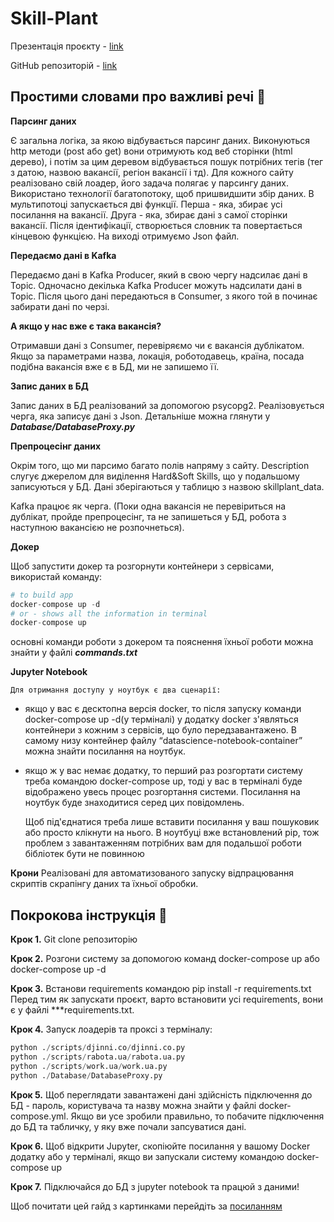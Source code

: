 # Skill-Plant
 Презентація проєкту - [link](https://docs.google.com/presentation/d/1RVYhiMTWDP2VtgzYNJEAJ8LeId5X-8dsszX8_cL5Yd0/edit#slide=id.p)
 
 GitHub репозиторій - [link](https://github.com/ViktoriiaHudym/Skill-Plant)

## Простими словами про важливі речі 🙌
    
**Парсинг даних**

Є загальна логіка, за якою відбувається парсинг даних. Виконуються http методи (post або get) вони отримують код веб сторінки (html дерево), і потім за цим деревом відбувається пошук потрібних тегів (тег з датою, назвою вакансії, регіон вакансії і тд).
Для кожного сайту реалізовано свій лоадер, його задача полягає у парсингу даних. Використано технології багатопотоку, щоб пришвидшити збір даних.
В мультипотоці запускається дві функції. Перша - яка, збирає усі посилання на вакансії. Друга - яка, збирає дані з самої сторінки вакансії.
Після ідентифікації, створюється словник та повертається кінцевою функцією. На виході отримуємо Json файл.

**Передаємо дані в Kafka**

Передаємо дані в Kafka Producer, який в свою чергу надсилає дані в Topic. Одночасно декілька Kafka Producer можуть надсилати дані в Topic. Після цього дані передаються в Consumer, з якого той в починає забирати дані по черзі.

**А якщо у нас вже є така вакансія?**

Отримавши дані з Consumer, перевіряємо чи є вакансія дублікатом. Якщо за параметрами назва, локація, роботодавець, країна, посада подібна вакансія вже є в БД, ми не запишемо її.

**Запис даних в БД**

Запис даних в БД реалізований за допомогою psycopg2. Реалізовується черга, яка записує дані з Json. Детaльнiше можна глянути у ***Database/DatabaseProxy.py***

**Препроцесінг даних**

Окрім того, що ми парсимо багато полів напряму з сайту. Description  слугує джерелом для виділення Hard&Soft Skills, що у подальшому записуються у БД. Дані зберігаються у таблицю з назвою skillplant_data.

Kafka працює як черга. (Поки одна вакансія не перевіриться на дублікат, пройде препроцесінг, та не запишеться у БД, робота з наступною вакансією не розпочнеться).

**Докер**

Щоб запустити докер та розгорнути контейнери з сервісами, використай команду:
  ```python
# to build app
docker-compose up -d
# or - shows all the information in terminal
docker-compose up
  ```
основні команди роботи з докером та пояснення їхньої роботи можна знайти у файлі ***commands.txt***

**Jupyter Notebook**

	Для отримання доступу у ноутбук є два сценарії:
+ якщо у вас є десктопна версія docker, то після запуску команди docker-compose up -d(у терміналі) у додатку docker з'являться контейнери з кожним з сервісів, що було передзавантажено. В самому низу контейнер файлу “datascience-notebook-container” можна знайти посилання на ноутбук. 
+ якщо ж у вас немає додатку, то перший раз розгортати систему треба командою docker-compose up, тоді у вас в терміналі буде відображено увесь процес розгортання системи. Посилання на ноутбук буде знаходитися серед цих повідомлень.

	Щоб під'єднатися треба лише вставити посилання у ваш пошуковик або просто клікнути на нього.
	В ноутбуці вже встановлений pip, тож проблем з завантаженням потрібних вам для подальшої роботи бібліотек бути не повинною

**Крони**
Реалізовані для автоматизованого запуску відпрацювання скриптів скрапінгу даних та їхньої обробки. 





## Покрокова інструкція 🤌

**Крок 1.** Git clone репозиторію

**Крок 2.** Розгони систему за допомогою команд docker-compose up або docker-compose up -d

**Крок 3.** Встанови requirements командою pip install -r requirements.txt 
Перед тим як запускати проєкт, варто встановити усі requirements, вони є у файлі ***requirements.txt. 

**Крок 4.** Запуск лоадерів та проксі з терміналу:
```python
python ./scripts/djinni.co/djinni.co.py
python ./scripts/rabota.ua/rabota.ua.py
python ./scripts/work.ua/work.ua.py
python ./Database/DatabaseProxy.py

```
**Крок 5.** Щоб переглядати завантажені дані здійсність підключення до БД - пароль, користувача та назву можна знайти у файлі docker-compose.yml. 
Якщо ви усе зробили правильно, то побачите підключення до БД та табличку, у яку вже почали запсуватися дані.

**Крок 6.** Щоб відкрити Jupyter, скопіюйте посилання у вашому Docker додатку або у терміналі, якщо ви запускали систему командою docker-compose up

**Крок 7.** Підключайся до БД з jupyter notebook та працюй з даними!

Щоб почитати цей гайд з картинками перейдіть за [посиланням](https://docs.google.com/document/d/13UaltWiAEUJr98ad9ps3Upz_JQrmOdPwzY3piguUzCA/edit)


